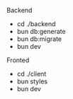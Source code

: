Backend

- cd ./backend
- bun db:generate
- bun db:migrate
- bun dev

Fronted
- cd ./client
- bun styles
- bun dev
